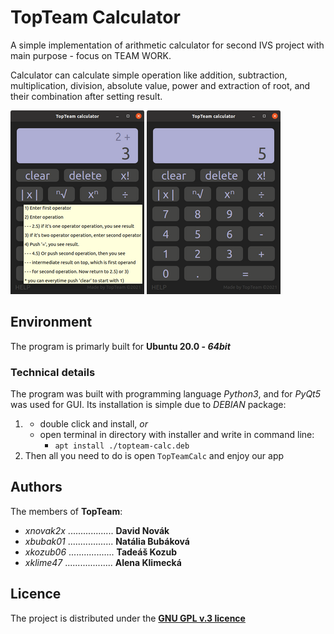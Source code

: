 # TopTeam Calculator
 A simple implementation of arithmetic calculator for second IVS project
 with main purpose - focus on TEAM WORK.

Calculator can calculate simple operation like addition, subtraction, multiplication, division, absolute value, power and extraction of root, and their combination after setting result.


![calc](./calc2.png "Help")
![calc](./calc.png "Interface")


## Environment
The program is primarly built for **Ubuntu 20.0 - _64bit_**

### Technical details
The program was built with programming language *Python3*, and for *PyQt5* was used for GUI.
Its installation is simple due to *DEBIAN* package:

1. * double click and install,  *or*
    * open terminal in directory with installer and write in command line:
        * `apt install ./topteam-calc.deb`
2. Then all you need to do is open `TopTeamCalc` and enjoy our app 

## Authors
The members of **TopTeam**:
* *xnovak2x* .................. **David Novák**
* *xbubak01* .................. **Natália Bubáková**
* *xkozub06* .................. **Tadeáš Kozub**
* *xklime47* ................... **Alena Klimecká**

## Licence
The project is distributed under the [**GNU GPL v.3 licence**](https://www.gnu.org/licenses/gpl-3.0)